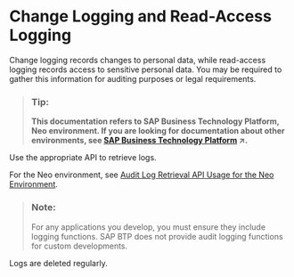 <!-- loio93fac8d7d9554f799277d11627760042 -->

# Change Logging and Read-Access Logging

Change logging records changes to personal data, while read-access logging records access to sensitive personal data. You may be required to gather this information for auditing purposes or legal requirements.



> ### Tip:  
> **This documentation refers to SAP Business Technology Platform, Neo environment. If you are looking for documentation about other environments, see [SAP Business Technology Platform](https://help.sap.com/viewer/65de2977205c403bbc107264b8eccf4b/Cloud/en-US/6a2c1ab5a31b4ed9a2ce17a5329e1dd8.html "SAP Business Technology Platform (SAP BTP) is an integrated offering comprised of four technology portfolios: database and data management, application development and integration, analytics, and intelligent technologies. The platform offers users the ability to turn data into business value, compose end-to-end business processes, and build and extend SAP applications quickly.") :arrow_upper_right:.**



Use the appropriate API to retrieve logs.

For the Neo environment, see [Audit Log Retrieval API Usage for the Neo Environment](audit-log-retrieval-api-usage-for-the-neo-environment-e4d818d.md).

> ### Note:  
> For any applications you develop, you must ensure they include logging functions. SAP BTP does not provide audit logging functions for custom developments.

Logs are deleted regularly.

